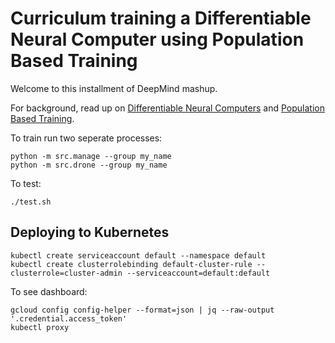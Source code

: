 # Curriculum training a Differentiable Neural Computer using Population Based Training

Welcome to this installment of DeepMind mashup.

For background, read up on [Differentiable Neural Computers](https://deepmind.com/blog/differentiable-neural-computers/) and [Population Based Training](https://deepmind.com/blog/population-based-training-neural-networks/).


To train run two seperate processes:
```shell
python -m src.manage --group my_name
python -m src.drone --group my_name
```


To test:
```shell
./test.sh
```


## Deploying to Kubernetes

```
kubectl create serviceaccount default --namespace default
kubectl create clusterrolebinding default-cluster-rule --clusterrole=cluster-admin --serviceaccount=default:default
```

To see dashboard:
```
gcloud config config-helper --format=json | jq --raw-output '.credential.access_token'
kubectl proxy
```